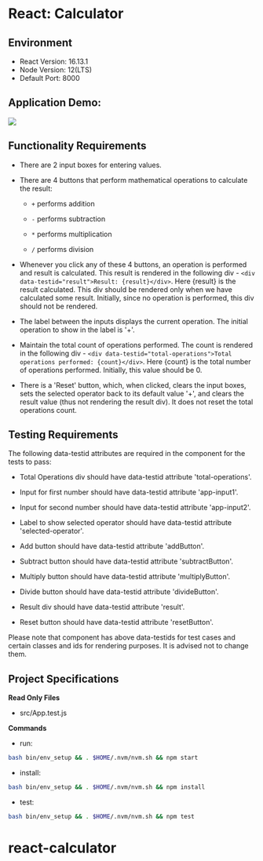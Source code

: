 # React: Calculator

## Environment 

- React Version: 16.13.1
- Node Version: 12(LTS)
- Default Port: 8000

## Application Demo:

![](https://hrcdn.net/s3_pub/istreet-assets/DyjKYetGu_F8Hiko6qd3fw/calculator.gif)

## Functionality Requirements

- There are 2 input boxes for entering values.

- There are 4 buttons that perform mathematical operations to calculate the result:

  - `+` performs addition

  - `-` performs subtraction

  - `*` performs multiplication

  - `/` performs division

- Whenever you click any of these 4 buttons, an operation is performed and result is calculated. This result is rendered in the following div - `<div data-testid="result">Result: {result}</div>`. Here {result} is the result calculated. This div should be rendered only when we have calculated some result. Initially, since no operation is performed, this div should not be rendered.

- The label between the inputs displays the current operation. The initial operation to show in the label is '+'.

- Maintain the total count of operations performed. The count is rendered in the following div - `<div data-testid="total-operations">Total operations performed: {count}</div>`. Here {count} is the total number of operations performed. Initially, this value should be 0.

- There is a 'Reset' button, which, when clicked, clears the input boxes, sets the selected operator back to its default value '+', and clears the result value (thus not rendering the result div). It does not reset the total operations count.

 

## Testing Requirements

The following data-testid attributes are required in the component for the tests to pass:

- Total Operations div should have data-testid attribute 'total-operations'.

- Input for first number should have data-testid attribute 'app-input1'.

- Input for second number should have data-testid attribute 'app-input2'.

- Label to show selected operator should have data-testid attribute 'selected-operator'.

- Add button should have data-testid attribute 'addButton'.

- Subtract button should have data-testid attribute 'subtractButton'.

- Multiply button should have data-testid attribute 'multiplyButton'.

- Divide button should have data-testid attribute 'divideButton'.

- Result div should have data-testid attribute 'result'.

- Reset button should have data-testid attribute 'resetButton'.

Please note that component has above data-testids for test cases and certain classes and ids for rendering purposes. It is advised not to change them.


## Project Specifications

**Read Only Files**
- src/App.test.js

**Commands**
- run: 
```bash
bash bin/env_setup && . $HOME/.nvm/nvm.sh && npm start
```
- install: 
```bash
bash bin/env_setup && . $HOME/.nvm/nvm.sh && npm install
```
- test: 
```bash
bash bin/env_setup && . $HOME/.nvm/nvm.sh && npm test
```
# react-calculator
